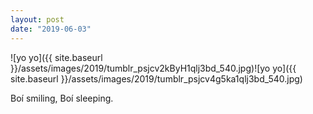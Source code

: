 ```yaml
---
layout: post
date: "2019-06-03"
---
```


![yo yo]({{ site.baseurl }}/assets/images/2019/tumblr_psjcv2kByH1qlj3bd_540.jpg)![yo yo]({{ site.baseurl }}/assets/images/2019/tumblr_psjcv4g5ka1qlj3bd_540.jpg)

Boí smiling, Boí sleeping.
